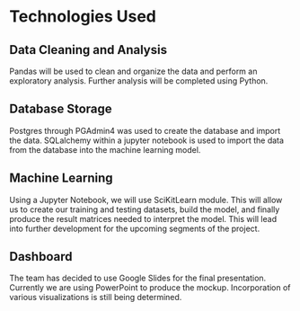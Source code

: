 # Technologies Used
## Data Cleaning and Analysis
Pandas will be used to clean and organize the data and perform an exploratory analysis. Further analysis will be completed using Python.

## Database Storage
Postgres through PGAdmin4 was used to create the database and import the data.  SQLalchemy within a jupyter notebook is used to import the data from the database
into the machine learning model.

## Machine Learning
Using a Jupyter Notebook, we will use SciKitLearn module.  This will allow us to create our training and testing datasets, build the model, and finally produce
the result matrices needed to interpret the model.  This will lead into further development for the upcoming segments of the project.

## Dashboard
The team has decided to use Google Slides for the final presentation.  Currently we are using PowerPoint to produce the mockup.  Incorporation of various visualizations
is still being determined.
